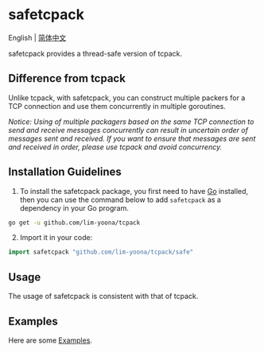 # safetcpack
English | [简体中文](README-CN.md)  

safetcpack provides a thread-safe version of tcpack.

## Difference from tcpack
Unlike tcpack, with safetcpack, you can construct multiple packers for a TCP connection and use them concurrently in multiple goroutines.  

*Notice: Using of multiple packagers based on the same TCP connection to send and receive messages concurrently can result in uncertain order of messages sent and received. If you want to ensure that messages are sent and received in order, please use tcpack and avoid concurrency.*

## Installation Guidelines
1. To install the safetcpack package, you first need to have [Go](https://go.dev/doc/install) installed, then you can use the command below to add `safetcpack` as a dependency in your Go program.

```sh
go get -u github.com/lim-yoona/tcpack
```

2. Import it in your code:

```go
import safetcpack "github.com/lim-yoona/tcpack/safe"
```

## Usage
The usage of safetcpack is consistent with that of tcpack.  

## Examples

Here are some [Examples](https://github.com/lim-yoona/tcpack/blob/main/example/concurrencyPack.go).  